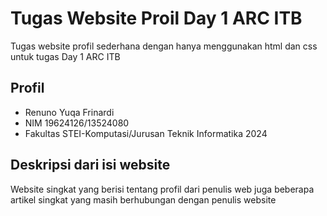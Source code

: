 # Tugas Website Proil Day 1 ARC ITB

Tugas website profil sederhana dengan hanya menggunakan html dan css untuk tugas Day 1 ARC ITB

## Profil

- Renuno Yuqa Frinardi 
- NIM 19624126/13524080
- Fakultas STEI-Komputasi/Jurusan Teknik Informatika 2024

## Deskripsi dari isi website

Website singkat yang berisi tentang profil dari penulis web juga beberapa artikel singkat yang masih berhubungan dengan penulis website
